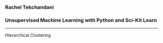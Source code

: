 ### Rachel Tekchandani
### Unsupervised Machine Learning with Python and Sci-Kit Learn
----
Hierarchical Clustering
